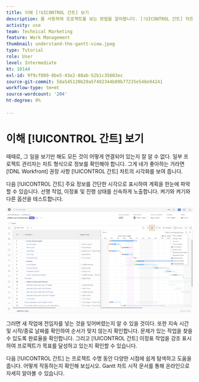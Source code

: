 ```yaml
---
title: 이해 [!UICONTROL 간트] 보기
description: 를 사용하여 프로젝트를 보는 방법을 알아봅니다. [!UICONTROL 간트] 차트 [!DNL  Workfront].
activity: use
team: Technical Marketing
feature: Work Management
thumbnail: understand-the-gantt-view.jpeg
type: Tutorial
role: User
level: Intermediate
kt: 10144
exl-id: 9f9cf889-8be5-43e2-88ab-52b1c35603ec
source-git-commit: 58a545120b29a5f492344b89b77235e548e94241
workflow-type: tm+mt
source-wordcount: '204'
ht-degree: 0%

---
```


# 이해 [!UICONTROL 간트] 보기

때때로, 그 일을 보기만 해도 모든 것이 어떻게 연결되어 있는지 잘 알 수 없다. 일부 프로젝트 관리자는 차트 형식으로 정보를 확인해야 합니다. 그게 네가 좋아하는 거라면 [!DNL Workfront] 권장 사항 [!UICONTROL 간트] 차트의 시각화를 보여 줍니다.

다음 [!UICONTROL 간트] 주요 정보를 간단한 시각으로 표시하여 계획을 한눈에 파악할 수 있습니다. 선행 작업, 이정표 및 진행 상태를 신속하게 노출합니다. 켜기와 켜기와 다른 옵션을 테스트합니다.

![[!UICONTROL 간트] 차트](assets/planner-fund-gantt.png)

그러면 새 작업에 전임자를 넣는 것을 잊어버렸는지 알 수 있을 것이다. 또한 지속 시간 및 시작/종료 날짜를 확인하여 순서가 맞지 않는지 확인합니다. 문제가 있는 작업을 찾을 수 있도록 완료율을 확인합니다. 그리고 [!UICONTROL 간트] 이정표 작업을 강조 표시하여 프로젝트가 목표를 달성하고 있는지 확인할 수 있습니다.

<!---
this paragraph needs an article URL
--->

다음 [!UICONTROL 간트] 는 프로젝트 수명 동안 다양한 시점에 쉽게 탐색하고 도움을 줍니다. 어떻게 작동하는지 확인해 보십시오. Gantt 차트 시작 문서를 통해 온라인으로 자세히 알아볼 수 있습니다.

<!---
Getting started with the Gantt chart
Overview of the project critical path
--->
